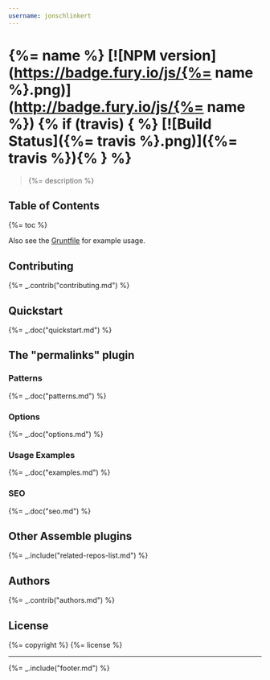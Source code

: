 ```yaml
---
username: jonschlinkert
---
```

# {%= name %} [![NPM version](https://badge.fury.io/js/{%= name %}.png)](http://badge.fury.io/js/{%= name %}) {% if (travis) { %} [![Build Status]({%= travis %}.png)]({%= travis %}){% } %}

> {%= description %}

## Table of Contents
{%= toc %}

Also see the [Gruntfile](./Gruntfile.js) for example usage.

## Contributing
{%= _.contrib("contributing.md") %}

## Quickstart
{%= _.doc("quickstart.md") %}


## The "permalinks" plugin
### Patterns
{%= _.doc("patterns.md") %}

### Options
{%= _.doc("options.md") %}

### Usage Examples
{%= _.doc("examples.md") %}

### SEO
{%= _.doc("seo.md") %}


## Other Assemble plugins
{%= _.include("related-repos-list.md") %}

## Authors
{%= _.contrib("authors.md") %}

## License
{%= copyright %}
{%= license %}

***

{%= _.include("footer.md") %}